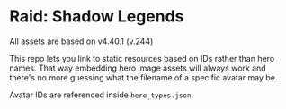 # Raid: Shadow Legends

All assets are based on v4.40.1 (v.244)


This repo lets you link to static resources based on IDs rather than hero names. That way embedding hero image assets will always work and there's no more guessing what the filename of a specific avatar may be.

Avatar IDs are referenced inside `hero_types.json`.



